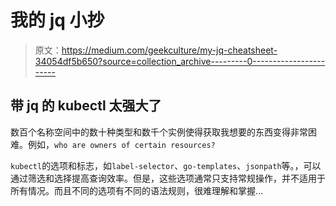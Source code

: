 # 我的 jq 小抄

> 原文：<https://medium.com/geekculture/my-jq-cheatsheet-34054df5b650?source=collection_archive---------0----------------------->

## 带 jq 的 kubectl 太强大了

数百个名称空间中的数十种类型和数千个实例使得获取我想要的东西变得非常困难。例如，`who are owners of certain resources?`

`kubectl`的选项和标志，如`label-selector`、`go-templates`、`jsonpath`等。，可以通过筛选和选择提高查询效率。但是，这些选项通常只支持常规操作，并不适用于所有情况。而且不同的选项有不同的语法规则，很难理解和掌握…